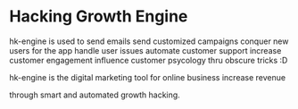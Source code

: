 Hacking Growth Engine
=====

hk-engine is used to
    send emails
    send customized campaigns
    conquer new users for the app
    handle user issues
    automate customer support
    increase customer engagement
    influence customer psycology thru obscure tricks :D

hk-engine is the digital marketing tool for online business increase revenue

through smart and automated growth hacking.
